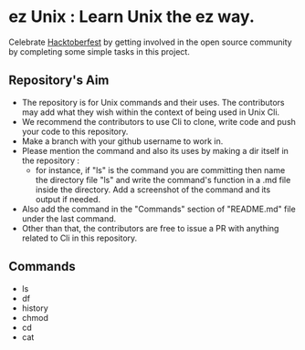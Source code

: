 # ez Unix : Learn Unix the ez way.

Celebrate [Hacktoberfest](https://hacktoberfest.digitalocean.com/) by getting involved in the open source community by completing some simple tasks in this project. 

## Repository's Aim
* The repository is for Unix commands and their uses. The contributors may add what they wish within the context of being used in Unix Cli. 
* We recommend the contributors to use Cli to clone, write code and push your code to this repository.
* Make a branch with your github username to work in.
* Please mention the command and also its uses by making a dir itself in the repository :
    * for instance, if "ls" is the command you are committing then name the directory file "ls" and write the command's function in a .md file inside the directory. Add a screenshot of the command and its output if needed.
* Also add the command in the "Commands" section of "README.md" file under the last command. 
* Other than that, the contributors are free to issue a PR with anything related to Cli in this repository.

## Commands
- ls
- df
- history
- chmod
- cd
- cat

